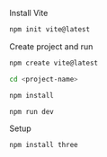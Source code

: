 
Install Vite
```bash
npm init vite@latest
```

Create project and run
```bash
npm create vite@latest

cd <project-name>

npm install

npm run dev
```

Setup
```bash
npm install three
```
